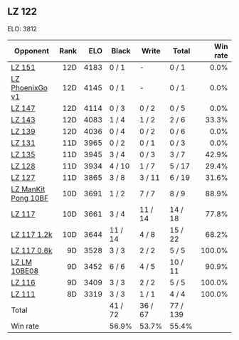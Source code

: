 ## LZ 122 ##

ELO: 3812

Opponent | Rank | ELO | Black | Write | Total | Win rate
---------|-----:|----:|-------|-------|-------|-------:
[LZ 151](LZ%20151.md) | 12D | 4183 | 0 / 1 | - | 0 / 1 | 0.0%
[LZ PhoenixGo v1](LZ%20PhoenixGo%20v1.md) | 12D | 4145 | 0 / 1 | - | 0 / 1 | 0.0%
[LZ 147](LZ%20147.md) | 12D | 4114 | 0 / 3 | 0 / 2 | 0 / 5 | 0.0%
[LZ 143](LZ%20143.md) | 12D | 4083 | 1 / 4 | 1 / 2 | 2 / 6 | 33.3%
[LZ 139](LZ%20139.md) | 12D | 4036 | 0 / 4 | 0 / 2 | 0 / 6 | 0.0%
[LZ 131](LZ%20131.md) | 11D | 3965 | 0 / 2 | 0 / 1 | 0 / 3 | 0.0%
[LZ 135](LZ%20135.md) | 11D | 3945 | 3 / 4 | 0 / 3 | 3 / 7 | 42.9%
[LZ 128](LZ%20128.md) | 11D | 3934 | 4 / 10 | 1 / 7 | 5 / 17 | 29.4%
[LZ 127](LZ%20127.md) | 11D | 3865 | 3 / 8 | 3 / 11 | 6 / 19 | 31.6%
[LZ ManKit Pong 10BF](LZ%20ManKit%20Pong%2010BF.md) | 10D | 3691 | 1 / 2 | 7 / 7 | 8 / 9 | 88.9%
[LZ 117](LZ%20117.md) | 10D | 3661 | 3 / 4 | 11 / 14 | 14 / 18 | 77.8%
[LZ 117 1.2k](LZ%20117%201.2k.md) | 10D | 3644 | 11 / 14 | 4 / 8 | 15 / 22 | 68.2%
[LZ 117 0.8k](LZ%20117%200.8k.md) | 9D | 3528 | 3 / 3 | 2 / 2 | 5 / 5 | 100.0%
[LZ LM 10BE08](LZ%20LM%2010BE08.md) | 9D | 3452 | 6 / 6 | 4 / 5 | 10 / 11 | 90.9%
[LZ 116](LZ%20116.md) | 9D | 3409 | 3 / 3 | 2 / 2 | 5 / 5 | 100.0%
[LZ 111](LZ%20111.md) | 8D | 3319 | 3 / 3 | 1 / 1 | 4 / 4 | 100.0%
Total | | | 41 / 72 | 36 / 67 | 77 / 139 | 
Win rate| | | 56.9% | 53.7% | 55.4% | 
